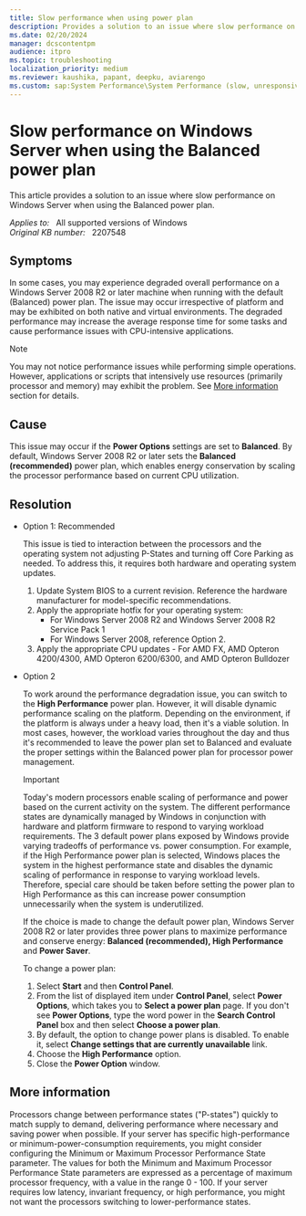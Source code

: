 ```yaml
---
title: Slow performance when using power plan
description: Provides a solution to an issue where slow performance on Windows Server when using the Balanced power plan.
ms.date: 02/20/2024
manager: dcscontentpm
audience: itpro
ms.topic: troubleshooting
localization_priority: medium
ms.reviewer: kaushika, papant, deepku, aviarengo
ms.custom: sap:System Performance\System Performance (slow, unresponsive, high CPU, resource leak), csstroubleshoot
---
```

# Slow performance on Windows Server when using the Balanced power plan

This article provides a solution to an issue where slow performance on Windows Server when using the Balanced power plan.

_Applies to:_ &nbsp; All supported versions of Windows  
_Original KB number:_ &nbsp; 2207548

## Symptoms

In some cases, you may experience degraded overall performance on a Windows Server 2008 R2 or later machine when running with the default (Balanced) power plan. The issue may occur irrespective of platform and may be exhibited on both native and virtual environments. The degraded performance may increase the average response time for some tasks and cause performance issues with CPU-intensive applications.

> [!NOTE]
> You may not notice performance issues while performing simple operations. However, applications or scripts that intensively use resources (primarily processor and memory) may exhibit the problem. See [More information](#more-information) section for details.

## Cause

This issue may occur if the **Power Options** settings are set to **Balanced**. By default, Windows Server 2008 R2 or later sets the **Balanced (recommended)** power plan, which enables energy conservation by scaling the processor performance based on current CPU utilization.

## Resolution

- Option 1:  Recommended

    This issue is tied to interaction between the processors and the operating system not adjusting P-States and turning off Core Parking as needed. To address this, it requires both hardware and operating system updates.

    1. Update System BIOS to a current revision. Reference the hardware manufacturer for model-specific recommendations.
    2. Apply the appropriate hotfix for your operating system:
        - For Windows Server 2008 R2 and Windows Server 2008 R2 Service Pack 1
        - For Windows Server 2008, reference Option 2.
    3. Apply the appropriate CPU updates - For AMD FX, AMD Opteron 4200/4300, AMD Opteron 6200/6300, and AMD Opteron Bulldozer

- Option 2

    To work around the performance degradation issue, you can switch to the **High Performance** power plan.  However, it will disable dynamic performance scaling on the platform. Depending on the environment, if the platform is always under a heavy load, then it's a viable solution.  In most cases, however, the workload varies throughout the day and thus it's recommended to leave the power plan set to Balanced and evaluate the proper settings within the Balanced power plan for processor power management.

    > [!IMPORTANT]
    > Today's modern processors enable scaling of performance and power based on the current activity on the system.  The different performance states are dynamically managed by Windows in conjunction with hardware and platform firmware to respond to varying workload requirements. The 3 default power plans exposed by Windows provide varying tradeoffs of performance vs. power consumption.  For example, if the High Performance power plan is selected, Windows places the system in the highest performance state and disables the dynamic scaling of performance in response to varying workload levels.  Therefore, special care should be taken before setting the power plan to High Performance as this can increase power consumption unnecessarily when the system is underutilized.

    If the choice is made to change the default power plan, Windows Server 2008 R2 or later provides three power plans to maximize performance and conserve energy: **Balanced (recommended), High Performance** and **Power Saver**.

    To change a power plan:

    1. Select **Start** and then **Control Panel**.
    2. From the list of displayed item under **Control Panel**, select **Power Options**, which takes you to **Select a power plan** page. If you don't see **Power Options**, type the word power in the **Search Control Panel** box and then select **Choose a power plan**.
    3. By default, the option to change power plans is disabled. To enable it, select **Change settings that are currently unavailable** link.
    4. Choose the **High Performance** option.
    5. Close the **Power Option** window.

## More information

Processors change between performance states ("P-states") quickly to match supply to demand, delivering performance where necessary and saving power when possible. If your server has specific high-performance or minimum-power-consumption requirements, you might consider configuring the Minimum or Maximum Processor Performance State parameter. The values for both the Minimum and Maximum Processor Performance State parameters are expressed as a percentage of maximum processor frequency, with a value in the range 0 - 100. If your server requires low latency, invariant frequency, or high performance, you might not want the processors switching to lower-performance states.
